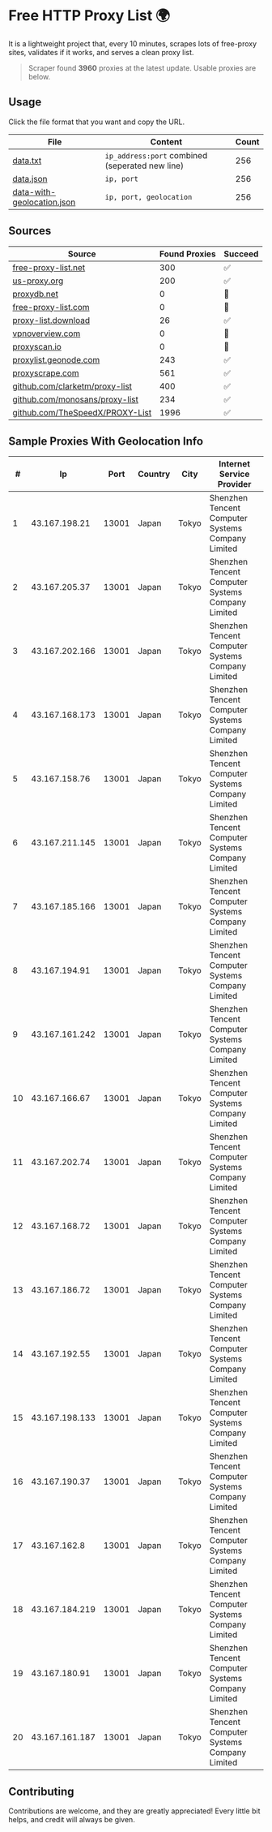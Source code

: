 
# Free HTTP Proxy List 🌍

It is a lightweight project that, every 10 minutes, scrapes lots of free-proxy sites, validates if it works, and serves a clean proxy list.


> Scraper found **3960** proxies at the latest update. Usable proxies are below.

## Usage

Click the file format that you want and copy the URL.


|File|Content|Count|
|----|-------|-----|
|[data.txt](https://raw.githubusercontent.com/themiralay/Proxy-List-World/master/data.txt)|`ip_address:port` combined (seperated new line)|256|
|[data.json](https://raw.githubusercontent.com/themiralay/Proxy-List-World/master/data.json)|`ip, port`|256|
|[data-with-geolocation.json](https://raw.githubusercontent.com/themiralay/Proxy-List-World/master/data-with-geolocation.json)|`ip, port, geolocation`|256|

## Sources

|Source|Found Proxies|Succeed|
|------|-------------|-------|
|[free-proxy-list.net](https://free-proxy-list.net)|300|✅|
|[us-proxy.org](https://www.us-proxy.org)|200|✅|
|[proxydb.net](http://proxydb.net)|0|🚫|
|[free-proxy-list.com](https://free-proxy-list.com/?page=&port=&type%5B%5D=http&type%5B%5D=https&up_time=0&search=Search)|0|🚫|
|[proxy-list.download](https://www.proxy-list.download/HTTP)|26|✅|
|[vpnoverview.com](https://vpnoverview.com/privacy/anonymous-browsing/free-proxy-servers)|0|🚫|
|[proxyscan.io](https://www.proxyscan.io)|0|🚫|
|[proxylist.geonode.com](https://proxylist.geonode.com/api/proxy-list?limit=300&page=1&sort_by=lastChecked&sort_type=desc&protocols=http,https)|243|✅|
|[proxyscrape.com](https://api.proxyscrape.com/v2/?request=displayproxies&protocol=http&timeout=10000&country=all&ssl=all&anonymity=all)|561|✅|
|[github.com/clarketm/proxy-list](https://raw.githubusercontent.com/clarketm/proxy-list/master/proxy-list-raw.txt)|400|✅|
|[github.com/monosans/proxy-list](https://raw.githubusercontent.com/monosans/proxy-list/main/proxies/http.txt)|234|✅|
|[github.com/TheSpeedX/PROXY-List](https://raw.githubusercontent.com/TheSpeedX/PROXY-List/master/http.txt)|1996|✅|


## Sample Proxies With Geolocation Info

|#|Ip|Port|Country|City|Internet Service Provider|
|-|--|----|-------|----|-------------------------|
|1|43.167.198.21|13001|Japan|Tokyo|Shenzhen Tencent Computer Systems Company Limited|
|2|43.167.205.37|13001|Japan|Tokyo|Shenzhen Tencent Computer Systems Company Limited|
|3|43.167.202.166|13001|Japan|Tokyo|Shenzhen Tencent Computer Systems Company Limited|
|4|43.167.168.173|13001|Japan|Tokyo|Shenzhen Tencent Computer Systems Company Limited|
|5|43.167.158.76|13001|Japan|Tokyo|Shenzhen Tencent Computer Systems Company Limited|
|6|43.167.211.145|13001|Japan|Tokyo|Shenzhen Tencent Computer Systems Company Limited|
|7|43.167.185.166|13001|Japan|Tokyo|Shenzhen Tencent Computer Systems Company Limited|
|8|43.167.194.91|13001|Japan|Tokyo|Shenzhen Tencent Computer Systems Company Limited|
|9|43.167.161.242|13001|Japan|Tokyo|Shenzhen Tencent Computer Systems Company Limited|
|10|43.167.166.67|13001|Japan|Tokyo|Shenzhen Tencent Computer Systems Company Limited|
|11|43.167.202.74|13001|Japan|Tokyo|Shenzhen Tencent Computer Systems Company Limited|
|12|43.167.168.72|13001|Japan|Tokyo|Shenzhen Tencent Computer Systems Company Limited|
|13|43.167.186.72|13001|Japan|Tokyo|Shenzhen Tencent Computer Systems Company Limited|
|14|43.167.192.55|13001|Japan|Tokyo|Shenzhen Tencent Computer Systems Company Limited|
|15|43.167.198.133|13001|Japan|Tokyo|Shenzhen Tencent Computer Systems Company Limited|
|16|43.167.190.37|13001|Japan|Tokyo|Shenzhen Tencent Computer Systems Company Limited|
|17|43.167.162.8|13001|Japan|Tokyo|Shenzhen Tencent Computer Systems Company Limited|
|18|43.167.184.219|13001|Japan|Tokyo|Shenzhen Tencent Computer Systems Company Limited|
|19|43.167.180.91|13001|Japan|Tokyo|Shenzhen Tencent Computer Systems Company Limited|
|20|43.167.161.187|13001|Japan|Tokyo|Shenzhen Tencent Computer Systems Company Limited|



## Contributing

Contributions are welcome, and they are greatly appreciated! Every
little bit helps, and credit will always be given.

